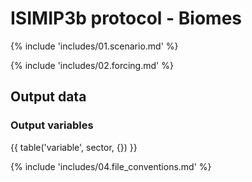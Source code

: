 # ISIMIP3b protocol - Biomes

{% include 'includes/01.scenario.md' %}

{% include 'includes/02.forcing.md' %}

Output data
-----------

### Output variables

{{ table('variable', sector, {}) }}

{% include 'includes/04.file_conventions.md' %}
